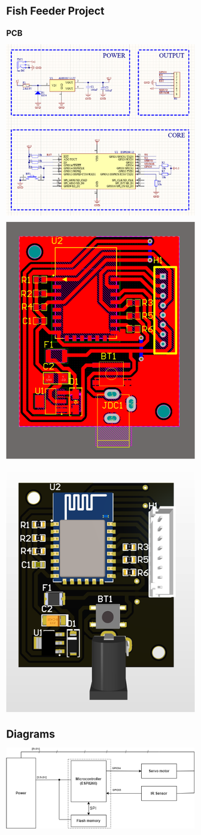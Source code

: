 # Fish Feeder Project

## PCB

![1707124054361](image/README/1707124054361.png)

![1708356751506](image/README/1708356751506.png)

![1708356811823](image/README/1708356811823.png)


# Diagrams

![fgh](image/Diagram/device-diagram.drawio.png)